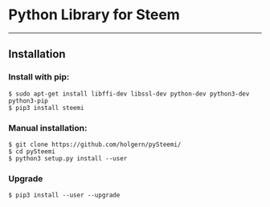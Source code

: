 # Python Library for Steem

---



## Installation

### Install with pip:
```
$ sudo apt-get install libffi-dev libssl-dev python-dev python3-dev python3-pip
$ pip3 install steemi
```

### Manual installation:
```
$ git clone https://github.com/holgern/pySteemi/
$ cd pySteemi
$ python3 setup.py install --user
```

### Upgrade
```
$ pip3 install --user --upgrade
```
